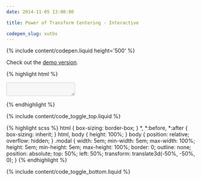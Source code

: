 ```yaml
---
date: 2014-11-05 13:00:00

title: Power of Transform Centering - Interactive

codepen_slug: xutbs
---
```


{% include content/codepen.liquid height='500' %}

Check out the [demo version](/pen/transform-centering/).

{% highlight html %}
<textarea class="modal" disabled></textarea>
{% endhighlight %}

{% include content/code_toggle_top.liquid %}

{% highlight scss %}
html {
    box-sizing: border-box;
}
*, *:before, *:after {
    box-sizing: inherit;
}
html,
body {
    height: 100%;
}
body {
    position: relative;
    overflow: hidden;
}
.modal {
    width:     5em;
    min-width: 5em;
    max-width: 100%;
    height:     5em;
    min-height: 5em;
    max-height: 100%;
    border: 0;
    outline: none;
    position: absolute;
    top:  50%;
    left: 50%;
    transform: translate3d(-50%, -50%, 0);
}
{% endhighlight %}

{% include content/code_toggle_bottom.liquid %}
